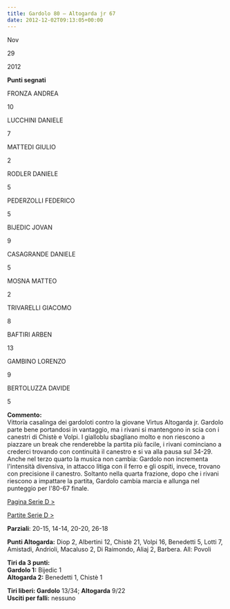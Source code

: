 ```yaml
---
title: Gardolo 80 – Altogarda jr 67
date: 2012-12-02T09:13:05+00:00
---
```

Nov

29

2012

**Punti segnati**

FRONZA ANDREA

10

LUCCHINI DANIELE

7

MATTEDI GIULIO

2

RODLER DANIELE

5

PEDERZOLLI FEDERICO

5

BIJEDIC JOVAN

9

CASAGRANDE DANIELE

5

MOSNA MATTEO

2

TRIVARELLI GIACOMO

8

BAFTIRI ARBEN

13

GAMBINO LORENZO

9

BERTOLUZZA DAVIDE

5

**Commento:**  
Vittoria casalinga dei gardoloti contro la giovane Virtus Altogarda jr. Gardolo parte bene portandosi in vantaggio, ma i rivani si mantengono in scia con i canestri di Chistè e Volpi. I gialloblu sbagliano molto e non riescono a piazzare un break che renderebbe la partita più facile, i rivani cominciano a crederci trovando con continuità il canestro e si va alla pausa sul 34-29. Anche nel terzo quarto la musica non cambia: Gardolo non incrementa l'intensità divensiva, in attacco litiga con il ferro e gli ospiti, invece, trovano con precisione il canestro. Soltanto nella quarta frazione, dopo che i rivani riescono a impattare la partita, Gardolo cambia marcia e allunga nel punteggio per l'80-67 finale.

[Pagina Serie D >](http://www.basketgardolo.it/serie-d)

[Partite Serie D >](http://www.basketgardolo.it/?tag=serie-d&cat=11)

**Parziali**: 20-15, 14-14, 20-20, 26-18

**Punti Altogarda:** Diop 2, Albertini 12, Chistè 21, Volpi 16, Benedetti 5, Lotti 7, Amistadi, Andrioli, Macaluso 2, Di Raimondo, Aliaj 2, Barbera. All: Povoli

**Tiri da 3 punti:**  
**Gardolo 1:** Bijedic 1  
**Altogarda 2:** Benedetti 1, Chistè 1

**Tiri liberi: Gardolo** 13/34; **Altogarda** 9/22  
**Usciti per falli:** nessuno